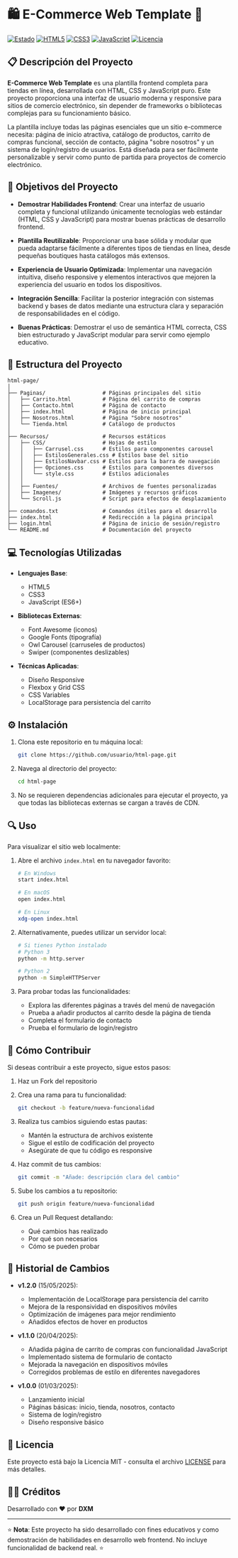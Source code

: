 # 🛍️ E-Commerce Web Template 🛒

[![Estado](https://img.shields.io/badge/Estado-Completado-success)](https://github.com/username/html-page)
[![HTML5](https://img.shields.io/badge/HTML5-E34F26?style=flat&logo=html5&logoColor=white)](https://developer.mozilla.org/es/docs/Web/HTML)
[![CSS3](https://img.shields.io/badge/CSS3-1572B6?style=flat&logo=css3&logoColor=white)](https://developer.mozilla.org/es/docs/Web/CSS)
[![JavaScript](https://img.shields.io/badge/JavaScript-F7DF1E?style=flat&logo=javascript&logoColor=black)](https://developer.mozilla.org/es/docs/Web/JavaScript)
[![Licencia](https://img.shields.io/badge/Licencia-MIT-blue.svg)](LICENSE)

## 📋 Descripción del Proyecto

**E-Commerce Web Template** es una plantilla frontend completa para tiendas en línea, desarrollada con HTML, CSS y JavaScript puro. Este proyecto proporciona una interfaz de usuario moderna y responsive para sitios de comercio electrónico, sin depender de frameworks o bibliotecas complejas para su funcionamiento básico.

La plantilla incluye todas las páginas esenciales que un sitio e-commerce necesita: página de inicio atractiva, catálogo de productos, carrito de compras funcional, sección de contacto, página "sobre nosotros" y un sistema de login/registro de usuarios. Está diseñada para ser fácilmente personalizable y servir como punto de partida para proyectos de comercio electrónico.

## 🚀 Objetivos del Proyecto

- **Demostrar Habilidades Frontend**: Crear una interfaz de usuario completa y funcional utilizando únicamente tecnologías web estándar (HTML, CSS y JavaScript) para mostrar buenas prácticas de desarrollo frontend.

- **Plantilla Reutilizable**: Proporcionar una base sólida y modular que pueda adaptarse fácilmente a diferentes tipos de tiendas en línea, desde pequeñas boutiques hasta catálogos más extensos.

- **Experiencia de Usuario Optimizada**: Implementar una navegación intuitiva, diseño responsive y elementos interactivos que mejoren la experiencia del usuario en todos los dispositivos.

- **Integración Sencilla**: Facilitar la posterior integración con sistemas backend y bases de datos mediante una estructura clara y separación de responsabilidades en el código.

- **Buenas Prácticas**: Demostrar el uso de semántica HTML correcta, CSS bien estructurado y JavaScript modular para servir como ejemplo educativo.

## 📁 Estructura del Proyecto

```
html-page/
│
├── Paginas/                  # Páginas principales del sitio
│   ├── Carrito.html          # Página del carrito de compras
│   ├── Contacto.html         # Página de contacto
│   ├── index.html            # Página de inicio principal
│   ├── Nosotros.html         # Página "Sobre nosotros"
│   └── Tienda.html           # Catálogo de productos
│
├── Recursos/                 # Recursos estáticos
│   ├── CSS/                  # Hojas de estilo
│   │   ├── Carrusel.css      # Estilos para componentes carousel
│   │   ├── EstilosGenerales.css # Estilos base del sitio
│   │   ├── EstilosNavbar.css # Estilos para la barra de navegación
│   │   ├── Opciones.css      # Estilos para componentes diversos
│   │   └── style.css         # Estilos adicionales
│   │
│   ├── Fuentes/              # Archivos de fuentes personalizadas
│   ├── Imagenes/             # Imágenes y recursos gráficos
│   └── Scroll.js             # Script para efectos de desplazamiento
│
├── comandos.txt              # Comandos útiles para el desarrollo
├── index.html                # Redirección a la página principal
├── login.html                # Página de inicio de sesión/registro
└── README.md                 # Documentación del proyecto
```

## 💻 Tecnologías Utilizadas

- **Lenguajes Base**:
  - HTML5
  - CSS3
  - JavaScript (ES6+)

- **Bibliotecas Externas**:
  - Font Awesome (iconos)
  - Google Fonts (tipografía)
  - Owl Carousel (carruseles de productos)
  - Swiper (componentes deslizables)

- **Técnicas Aplicadas**:
  - Diseño Responsive
  - Flexbox y Grid CSS
  - CSS Variables
  - LocalStorage para persistencia del carrito

## ⚙️ Instalación

1. Clona este repositorio en tu máquina local:
   ```bash
   git clone https://github.com/usuario/html-page.git
   ```

2. Navega al directorio del proyecto:
   ```bash
   cd html-page
   ```

3. No se requieren dependencias adicionales para ejecutar el proyecto, ya que todas las bibliotecas externas se cargan a través de CDN.

## 🔍 Uso

Para visualizar el sitio web localmente:

1. Abre el archivo `index.html` en tu navegador favorito:
   ```bash
   # En Windows
   start index.html
   
   # En macOS
   open index.html
   
   # En Linux
   xdg-open index.html
   ```

2. Alternativamente, puedes utilizar un servidor local:
   ```bash
   # Si tienes Python instalado
   # Python 3
   python -m http.server
   
   # Python 2
   python -m SimpleHTTPServer
   ```

3. Para probar todas las funcionalidades:
   - Explora las diferentes páginas a través del menú de navegación
   - Prueba a añadir productos al carrito desde la página de tienda
   - Completa el formulario de contacto
   - Prueba el formulario de login/registro

## 🤝 Cómo Contribuir

Si deseas contribuir a este proyecto, sigue estos pasos:

1. Haz un Fork del repositorio
   
2. Crea una rama para tu funcionalidad:
   ```bash
   git checkout -b feature/nueva-funcionalidad
   ```

3. Realiza tus cambios siguiendo estas pautas:
   - Mantén la estructura de archivos existente
   - Sigue el estilo de codificación del proyecto
   - Asegúrate de que tu código es responsive

4. Haz commit de tus cambios:
   ```bash
   git commit -m "Añade: descripción clara del cambio"
   ```

5. Sube los cambios a tu repositorio:
   ```bash
   git push origin feature/nueva-funcionalidad
   ```

6. Crea un Pull Request detallando:
   - Qué cambios has realizado
   - Por qué son necesarios
   - Cómo se pueden probar

## 📝 Historial de Cambios

- **v1.2.0** (15/05/2025):
  - Implementación de LocalStorage para persistencia del carrito
  - Mejora de la responsividad en dispositivos móviles
  - Optimización de imágenes para mejor rendimiento
  - Añadidos efectos de hover en productos

- **v1.1.0** (20/04/2025):
  - Añadida página de carrito de compras con funcionalidad JavaScript
  - Implementado sistema de formulario de contacto
  - Mejorada la navegación en dispositivos móviles
  - Corregidos problemas de estilo en diferentes navegadores

- **v1.0.0** (01/03/2025):
  - Lanzamiento inicial
  - Páginas básicas: inicio, tienda, nosotros, contacto
  - Sistema de login/registro
  - Diseño responsive básico

## 📄 Licencia

Este proyecto está bajo la Licencia MIT - consulta el archivo [LICENSE](LICENSE) para más detalles.

## 👨‍💻 Créditos

Desarrollado con ❤️ por **DXM**

---

⭐️ **Nota**: Este proyecto ha sido desarrollado con fines educativos y como demostración de habilidades en desarrollo web frontend. No incluye funcionalidad de backend real. ⭐️

